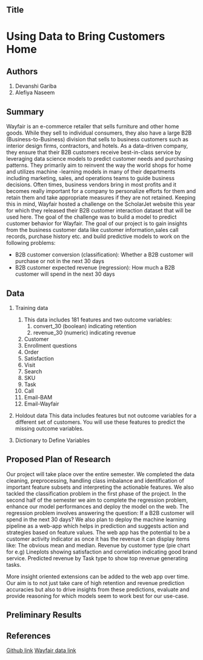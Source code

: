 ## Title
# Using Data to Bring Customers Home

## Authors
1. Devanshi Gariba
2. Alefiya Naseem

## Summary
Wayfair is an e-commerce retailer that sells furniture and other home goods. While they sell to individual consumers, they also have a large B2B (Business-to-Business) division that sells to business customers such as interior design firms, contractors, and hotels.
As a data-driven company, they ensure that their B2B customers receive best-in-class service by leveraging data science models to predict customer needs and purchasing patterns. They primarily aim to reinvent the way the world shops for home and utilizes machine -learning models in many of their departments including marketing, sales, and operations teams to guide business decisions. Often times, business vendors bring in most profits and it becomes really important for a company to personalize efforts for them and retain them and take appropriate measures if they are not retained.
Keeping this in mind, Wayfair hosted a challenge on the ScholarJet website this year for which they released their B2B customer interaction dataset that will be used here. The goal of the challenge was to build a model to predict customer behavior for Wayfair. The goal of our project is to gain insights from the business customer data like customer information,sales call records, purchase history etc. and build predictive models to work on the following problems: 

* B2B customer conversion (classification): Whether a B2B customer will purchase or not in the next 30 days
* B2B customer expected revenue (regression): How much a B2B customer will spend in the next 30 days

## Data

1. Training data 
	1. This data includes 181 features and two outcome variables:
		1. convert_30 (boolean) indicating retention
		2. revenue_30 (numeric) indicating revenue
	2. Customer
	3. Enrollment questions
	4. Order
	5. Satisfaction
	6. Visit
	7. Search
	8. SKU
	9. Task
	10. Call
	11. Email-BAM
	12. Email-Wayfair

2. Holdout data
This data includes features but not outcome variables for a different set of customers. You will use these features to predict the missing outcome variables.
3. Dictionary to Define Variables

## Proposed Plan of Research
Our project will take place over the entire semester. We completed the data cleaning, preprocessing, handling class imbalance and identification of important feature subsets and interpreting the actionable features. We also tackled the classification problem in the first phase of the project. 
In the second half of the semester we aim to complete the regression problem, enhance our model performances and deploy the model on the web. 
The regression problem involves answering the question: If a B2B customer will spend in the next 30 days? We also plan to deploy the machine learning pipeline as a web-app which helps in prediction and suggests action and strategies based on feature values. The web app has the potential to be a customer activity indicator as once it has the revenue it can display items like: 
The obvious mean and median.
Revenue by customer type (pie chart for e.g)
Lineplots showing satisfaction and correlation indicating good brand service.
Predicted revenue by Task type to show top revenue generating tasks.

More insight oriented extensions can be added to the web app over time. Our aim is to not just take care of high retention and revenue prediction accuracies but also to drive insights from these predictions, evaluate and provide reasoning for which models seem to work best for our use-case. 

## Preliminary Results



## References

[Github link](https://github.com/alefiya-naseem/CustomerRetention-Revenue)
[Wayfair data link](https://app.scholarjet.com/challenges/wayfairdata)
